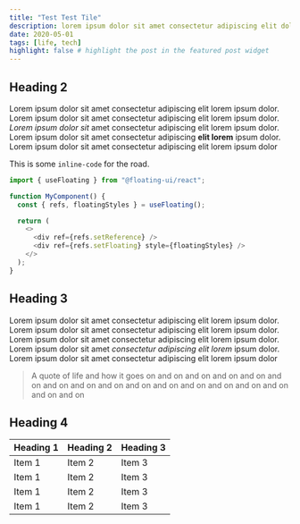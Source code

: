 ```yaml
---
title: "Test Test Tile"
description: lorem ipsum dolor sit amet consectetur adipiscing elit dolor lorem ipsum. lorem ipsum dolor sit amet consectetur adipiscing elit dolor lorem ipsum. lorem ipsum dolor sit amet consectetur adipiscing elit dolor lorem ipsum
date: 2020-05-01
tags: [life, tech]
highlight: false # highlight the post in the featured post widget
---
```


## Heading 2

Lorem ipsum dolor sit amet consectetur adipiscing elit lorem ipsum dolor. Lorem ipsum dolor sit amet consectetur adipiscing elit lorem ipsum dolor. _Lorem ipsum dolor sit_ amet consectetur adipiscing elit lorem ipsum dolor. Lorem ipsum dolor sit amet consectetur adipiscing **elit lorem** ipsum dolor. Lorem ipsum dolor sit amet consectetur adipiscing elit lorem ipsum dolor

This is some `inline-code` for the road.

```js {1,3-4} showLineNumbers
import { useFloating } from "@floating-ui/react";

function MyComponent() {
  const { refs, floatingStyles } = useFloating();

  return (
    <>
      <div ref={refs.setReference} />
      <div ref={refs.setFloating} style={floatingStyles} />
    </>
  );
}
```

## Heading 3

Lorem ipsum dolor sit amet consectetur adipiscing elit lorem ipsum dolor. Lorem ipsum dolor sit amet consectetur adipiscing elit lorem ipsum dolor. Lorem ipsum dolor sit amet consectetur adipiscing elit lorem ipsum dolor. Lorem ipsum dolor sit amet _consectetur adipiscing elit lorem_ ipsum dolor. Lorem ipsum dolor sit amet consectetur adipiscing elit lorem ipsum dolor

> A quote of life and how it goes on and on and on and on and on and on and on and on and on and on and on and on and on and on and on and on and on

## Heading 4

| Heading 1 | Heading 2 | Heading 3 |
| --------- | --------- | --------- |
| Item 1    | Item 2    | Item 3    |
| Item 1    | Item 2    | Item 3    |
| Item 1    | Item 2    | Item 3    |
| Item 1    | Item 2    | Item 3    |
